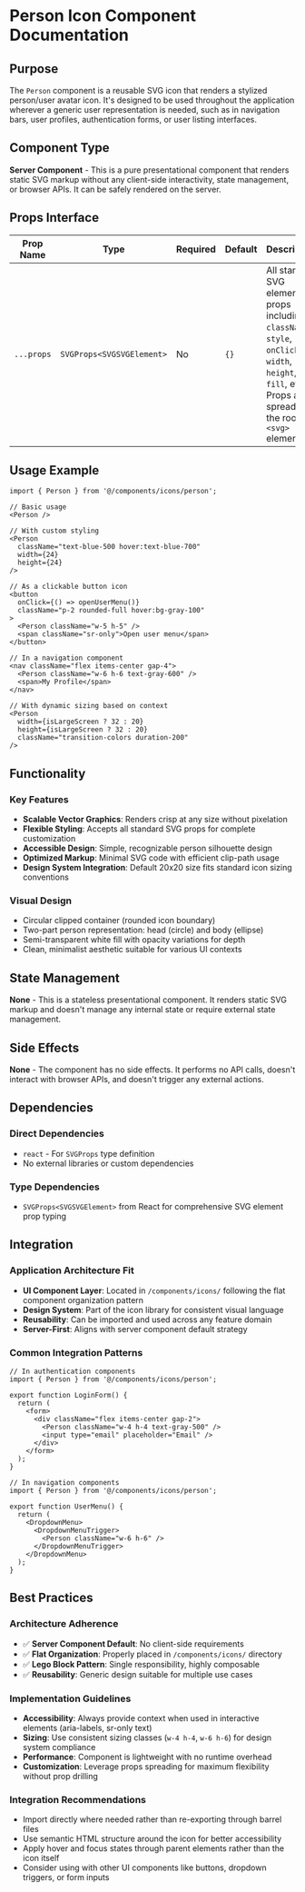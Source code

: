 # Person Icon Component Documentation

## Purpose
The `Person` component is a reusable SVG icon that renders a stylized person/user avatar icon. It's designed to be used throughout the application wherever a generic user representation is needed, such as in navigation bars, user profiles, authentication forms, or user listing interfaces.

## Component Type
**Server Component** - This is a pure presentational component that renders static SVG markup without any client-side interactivity, state management, or browser APIs. It can be safely rendered on the server.

## Props Interface

| Prop Name | Type | Required | Default | Description |
|-----------|------|----------|---------|-------------|
| `...props` | `SVGProps<SVGSVGElement>` | No | `{}` | All standard SVG element props including `className`, `style`, `onClick`, `width`, `height`, `fill`, etc. Props are spread to the root `<svg>` element |

## Usage Example

```tsx
import { Person } from '@/components/icons/person';

// Basic usage
<Person />

// With custom styling
<Person 
  className="text-blue-500 hover:text-blue-700" 
  width={24} 
  height={24} 
/>

// As a clickable button icon
<button 
  onClick={() => openUserMenu()}
  className="p-2 rounded-full hover:bg-gray-100"
>
  <Person className="w-5 h-5" />
  <span className="sr-only">Open user menu</span>
</button>

// In a navigation component
<nav className="flex items-center gap-4">
  <Person className="w-6 h-6 text-gray-600" />
  <span>My Profile</span>
</nav>

// With dynamic sizing based on context
<Person 
  width={isLargeScreen ? 32 : 20}
  height={isLargeScreen ? 32 : 20}
  className="transition-colors duration-200"
/>
```

## Functionality

### Key Features
- **Scalable Vector Graphics**: Renders crisp at any size without pixelation
- **Flexible Styling**: Accepts all standard SVG props for complete customization
- **Accessible Design**: Simple, recognizable person silhouette design
- **Optimized Markup**: Minimal SVG code with efficient clip-path usage
- **Design System Integration**: Default 20x20 size fits standard icon sizing conventions

### Visual Design
- Circular clipped container (rounded icon boundary)
- Two-part person representation: head (circle) and body (ellipse)
- Semi-transparent white fill with opacity variations for depth
- Clean, minimalist aesthetic suitable for various UI contexts

## State Management
**None** - This is a stateless presentational component. It renders static SVG markup and doesn't manage any internal state or require external state management.

## Side Effects
**None** - The component has no side effects. It performs no API calls, doesn't interact with browser APIs, and doesn't trigger any external actions.

## Dependencies

### Direct Dependencies
- `react` - For `SVGProps` type definition
- No external libraries or custom dependencies

### Type Dependencies
- `SVGProps<SVGSVGElement>` from React for comprehensive SVG element prop typing

## Integration

### Application Architecture Fit
- **UI Component Layer**: Located in `/components/icons/` following the flat component organization pattern
- **Design System**: Part of the icon library for consistent visual language
- **Reusability**: Can be imported and used across any feature domain
- **Server-First**: Aligns with server component default strategy

### Common Integration Patterns
```tsx
// In authentication components
import { Person } from '@/components/icons/person';

export function LoginForm() {
  return (
    <form>
      <div className="flex items-center gap-2">
        <Person className="w-4 h-4 text-gray-500" />
        <input type="email" placeholder="Email" />
      </div>
    </form>
  );
}

// In navigation components
import { Person } from '@/components/icons/person';

export function UserMenu() {
  return (
    <DropdownMenu>
      <DropdownMenuTrigger>
        <Person className="w-6 h-6" />
      </DropdownMenuTrigger>
    </DropdownMenu>
  );
}
```

## Best Practices

### Architecture Adherence
- ✅ **Server Component Default**: No client-side requirements
- ✅ **Flat Organization**: Properly placed in `/components/icons/` directory
- ✅ **Lego Block Pattern**: Single responsibility, highly composable
- ✅ **Reusability**: Generic design suitable for multiple use cases

### Implementation Guidelines
- **Accessibility**: Always provide context when used in interactive elements (aria-labels, sr-only text)
- **Sizing**: Use consistent sizing classes (`w-4 h-4`, `w-6 h-6`) for design system compliance
- **Performance**: Component is lightweight with no runtime overhead
- **Customization**: Leverage props spreading for maximum flexibility without prop drilling

### Integration Recommendations
- Import directly where needed rather than re-exporting through barrel files
- Use semantic HTML structure around the icon for better accessibility
- Apply hover and focus states through parent elements rather than the icon itself
- Consider using with other UI components like buttons, dropdown triggers, or form inputs